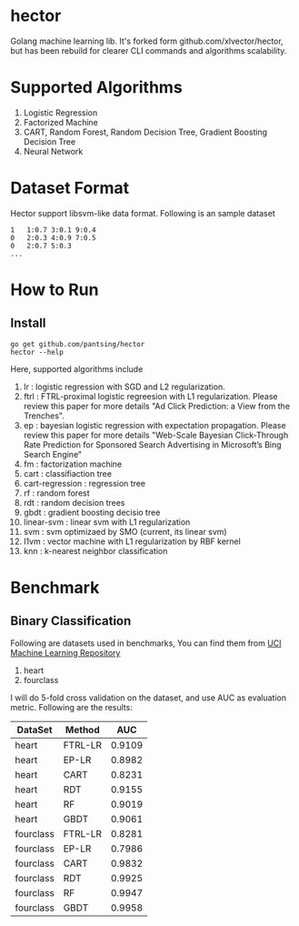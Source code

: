 hector
======

Golang machine learning lib. It's forked form github.com/xlvector/hector, but has been rebuild for clearer CLI commands and algorithms scalability.

# Supported Algorithms

1. Logistic Regression
2. Factorized Machine
3. CART, Random Forest, Random Decision Tree, Gradient Boosting Decision Tree
4. Neural Network

# Dataset Format

Hector support libsvm-like data format. Following is an sample dataset

	1 	1:0.7 3:0.1 9:0.4
	0	2:0.3 4:0.9 7:0.5
	0	2:0.7 5:0.3
	...

# How to Run

## Install

	go get github.com/pantsing/hector
	hector --help

Here, supported algorithms include

1. lr : logistic regression with SGD and L2 regularization.
2. ftrl : FTRL-proximal logistic regreesion with L1 regularization. Please review this paper for more details "Ad Click Prediction: a View from the Trenches".
3. ep : bayesian logistic regression with expectation propagation. Please review this paper for more details "Web-Scale Bayesian Click-Through Rate Prediction for Sponsored Search Advertising in Microsoft’s Bing Search Engine"
4. fm : factorization machine
5. cart : classifiaction tree
6. cart-regression : regression tree
7. rf : random forest
8. rdt : random decision trees
9. gbdt : gradient boosting decisio tree
10. linear-svm : linear svm with L1 regularization
11. svm : svm optimizaed by SMO (current, its linear svm)
12. l1vm : vector machine with L1 regularization by RBF kernel
13. knn : k-nearest neighbor classification

# Benchmark

## Binary Classification

Following are datasets used in benchmarks, You can find them from [UCI Machine Learning Repository](http://archive.ics.uci.edu/ml/)

1. heart
2. fourclass

I will do 5-fold cross validation on the dataset, and use AUC as evaluation metric. Following are the results:

DataSet | Method | AUC
------- | ------ | ---
heart   | FTRL-LR   |0.9109
heart   | EP-LR | 0.8982
heart | CART | 0.8231
heart | RDT | 0.9155
heart | RF | 0.9019
heart | GBDT | 0.9061
fourclass | FTRL-LR | 0.8281
fourclass | EP-LR | 0.7986
fourclass | CART | 0.9832
fourclass | RDT | 0.9925
fourclass | RF | 0.9947
fourclass | GBDT | 0.9958

